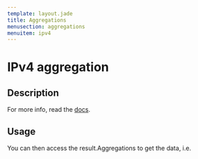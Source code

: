 ```yaml
---
template: layout.jade
title: Aggregations
menusection: aggregations
menuitem: ipv4
---
```



# IPv4 aggregation

## Description

For more info, read the [docs]().

## Usage



You can then access the result.Aggregations to get the data, i.e.

